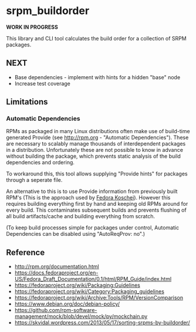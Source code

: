 # srpm_buildorder

**WORK IN PROGRESS**

This library and CLI tool calculates the build order for a collection of SRPM packages.

## NEXT

* Base dependencies - implement with hints for a hidden "base" node
* Increase test coverage

## Limitations 

### Automatic Dependencies

RPMs as packaged in many Linux distributions often make use of build-time generated Provide (see <http://rpm.org> - "Automatic Dependencies"). These are necessary to scalably manage thousands of interdependent packages in a distribution. Unfortunately these are not possible to know in advance without building the package, which prevents static analysis of the build dependencies and ordering. 

To workaround this, this tool allows supplying "Provide hints" for packages through a seperate file. 

An alternative to this is to use Provide information from previously built RPM's (This is the approach used by [Fedora Koschei](https://fedoraproject.org/wiki/Koschei)). However this requires building everything first by hand and keeping old RPMs around for every build. This contaminates subsequent builds and prevents flushing of all build artifacts/cache and building everything from scratch.

(To keep build processes simple for packages under control, Automatic Dependencies can be disabled using "AutoReqProv: no".)


## Reference

* <http://rpm.org/documentation.html>
* <https://docs.fedoraproject.org/en-US/Fedora_Draft_Documentation/0.1/html/RPM_Guide/index.html>
* <https://fedoraproject.org/wiki/Packaging:Guidelines>
* <https://fedoraproject.org/wiki/Category:Packaging_guidelines>
* <https://fedoraproject.org/wiki/Archive:Tools/RPM/VersionComparison>
* <https://www.debian.org/doc/debian-policy/>
* <https://github.com/rpm-software-management/mock/blob/devel/mock/py/mockchain.py>
* <https://skvidal.wordpress.com/2013/05/17/sorting-srpms-by-buildorder/>
